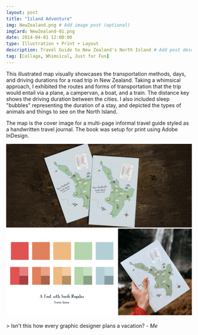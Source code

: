 ```yaml
---
layout: post
title: "Island Adventure"
img: NewZealand.png # Add image post (optional)
imgCard: NewZealand-01.png 
date: 2014-04-01 12:00:00 
type: Illustration + Print + Layout
description: Travel Guide to New Zealand's North Island # Add post description (optional)
tag: [Collage, Whimsical, Just for Fun]
---
```

This illustrated map visually showcases the transportation methods, days, and driving durations for a road trip in New Zealand. Taking a whimsical approach, I exhibited the routes and forms of transportation that the trip would entail via a plane, a campervan, a boat, and a train. The distance key shows the driving duration between the cities. I also included sleep "bubbles" representing the duration of a stay, and depicted the types of animals and things to see on the North Island.  

The map is the cover image for a multi-page informal travel guide styled as a handwritten travel journal.  The book was setup for print using Adobe InDesign.  

<div class="post_image_addl">
    <img src="/assets/img/NewZealand-Full.png" alt="Image of New Zealand Map Illustration and Sample Book Page">
</div>
<div class="post_image_addl">
    <img src="/assets/img/NewZealand-Color.png" alt="Image of Postcards on a rack">
</div>

<br/>
> Isn't this how every graphic designer plans a vacation? <cite>- Me</cite>